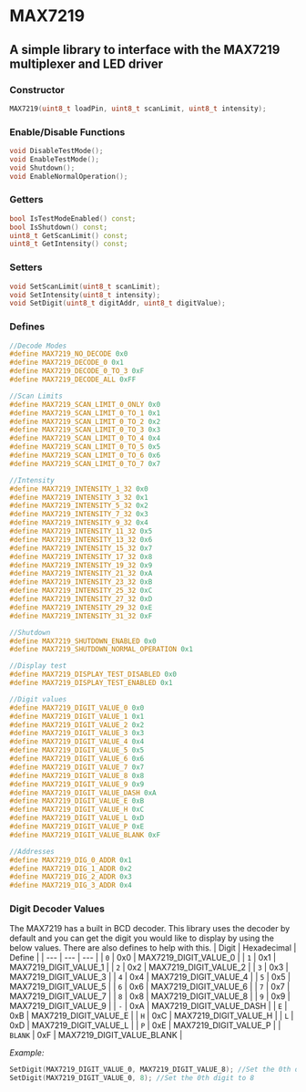 # MAX7219

## A simple library to interface with the MAX7219 multiplexer and LED driver

### Constructor
```cpp
MAX7219(uint8_t loadPin, uint8_t scanLimit, uint8_t intensity);
```

### Enable/Disable Functions
```cpp
void DisableTestMode();
void EnableTestMode();
void Shutdown();
void EnableNormalOperation();
```

### Getters
```cpp
bool IsTestModeEnabled() const;
bool IsShutdown() const;
uint8_t GetScanLimit() const;
uint8_t GetIntensity() const;
```

### Setters
```cpp
void SetScanLimit(uint8_t scanLimit);
void SetIntensity(uint8_t intensity);
void SetDigit(uint8_t digitAddr, uint8_t digitValue);
```

### Defines
```cpp
//Decode Modes
#define MAX7219_NO_DECODE 0x0
#define MAX7219_DECODE_0 0x1
#define MAX7219_DECODE_0_TO_3 0xF
#define MAX7219_DECODE_ALL 0xFF

//Scan Limits
#define MAX7219_SCAN_LIMIT_0_ONLY 0x0
#define MAX7219_SCAN_LIMIT_0_TO_1 0x1
#define MAX7219_SCAN_LIMIT_0_TO_2 0x2
#define MAX7219_SCAN_LIMIT_0_TO_3 0x3
#define MAX7219_SCAN_LIMIT_0_TO_4 0x4
#define MAX7219_SCAN_LIMIT_0_TO_5 0x5
#define MAX7219_SCAN_LIMIT_0_TO_6 0x6
#define MAX7219_SCAN_LIMIT_0_TO_7 0x7

//Intensity
#define MAX7219_INTENSITY_1_32 0x0
#define MAX7219_INTENSITY_3_32 0x1
#define MAX7219_INTENSITY_5_32 0x2
#define MAX7219_INTENSITY_7_32 0x3
#define MAX7219_INTENSITY_9_32 0x4
#define MAX7219_INTENSITY_11_32 0x5
#define MAX7219_INTENSITY_13_32 0x6
#define MAX7219_INTENSITY_15_32 0x7
#define MAX7219_INTENSITY_17_32 0x8
#define MAX7219_INTENSITY_19_32 0x9
#define MAX7219_INTENSITY_21_32 0xA
#define MAX7219_INTENSITY_23_32 0xB
#define MAX7219_INTENSITY_25_32 0xC
#define MAX7219_INTENSITY_27_32 0xD
#define MAX7219_INTENSITY_29_32 0xE
#define MAX7219_INTENSITY_31_32 0xF

//Shutdown
#define MAX7219_SHUTDOWN_ENABLED 0x0
#define MAX7219_SHUTDOWN_NORMAL_OPERATION 0x1

//Display test
#define MAX7219_DISPLAY_TEST_DISABLED 0x0
#define MAX7219_DISPLAY_TEST_ENABLED 0x1

//Digit values
#define MAX7219_DIGIT_VALUE_0 0x0
#define MAX7219_DIGIT_VALUE_1 0x1
#define MAX7219_DIGIT_VALUE_2 0x2
#define MAX7219_DIGIT_VALUE_3 0x3
#define MAX7219_DIGIT_VALUE_4 0x4
#define MAX7219_DIGIT_VALUE_5 0x5
#define MAX7219_DIGIT_VALUE_6 0x6
#define MAX7219_DIGIT_VALUE_7 0x7
#define MAX7219_DIGIT_VALUE_8 0x8
#define MAX7219_DIGIT_VALUE_9 0x9
#define MAX7219_DIGIT_VALUE_DASH 0xA
#define MAX7219_DIGIT_VALUE_E 0xB
#define MAX7219_DIGIT_VALUE_H 0xC
#define MAX7219_DIGIT_VALUE_L 0xD
#define MAX7219_DIGIT_VALUE_P 0xE
#define MAX7219_DIGIT_VALUE_BLANK 0xF

//Addresses
#define MAX7219_DIG_0_ADDR 0x1
#define MAX7219_DIG_1_ADDR 0x2
#define MAX7219_DIG_2_ADDR 0x3
#define MAX7219_DIG_3_ADDR 0x4
```

### Digit Decoder Values
The MAX7219 has a built in BCD decoder. This library uses the decoder by default and you can get the digit you would like to display by using the below values. There are also defines to help with this.
| Digit | Hexadecimal | Define |
| --- | --- | --- |
| `0` | 0x0 | MAX7219_DIGIT_VALUE_0 |
| `1` | 0x1 | MAX7219_DIGIT_VALUE_1 |
| `2` | 0x2 | MAX7219_DIGIT_VALUE_2 |
| `3` | 0x3 | MAX7219_DIGIT_VALUE_3 |
| `4` | 0x4 | MAX7219_DIGIT_VALUE_4 |
| `5` | 0x5 | MAX7219_DIGIT_VALUE_5 |
| `6` | 0x6 | MAX7219_DIGIT_VALUE_6 |
| `7` | 0x7 | MAX7219_DIGIT_VALUE_7 |
| `8` | 0x8 | MAX7219_DIGIT_VALUE_8 |
| `9` | 0x9 | MAX7219_DIGIT_VALUE_9 |
| `-` | 0xA | MAX7219_DIGIT_VALUE_DASH |
| `E` | 0xB | MAX7219_DIGIT_VALUE_E |
| `H` | 0xC | MAX7219_DIGIT_VALUE_H |
| `L` | 0xD | MAX7219_DIGIT_VALUE_L |
| `P` | 0xE | MAX7219_DIGIT_VALUE_P |
| `BLANK` | 0xF | MAX7219_DIGIT_VALUE_BLANK |

*Example:*
```cpp
SetDigit(MAX7219_DIGIT_VALUE_0, MAX7219_DIGIT_VALUE_8); //Set the 0th digit to 8
SetDigit(MAX7219_DIGIT_VALUE_0, 8); //Set the 0th digit to 8
```
